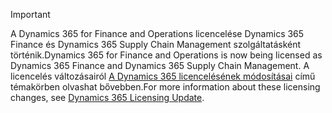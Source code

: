 > [!IMPORTANT]
> <span data-ttu-id="4a129-101">A Dynamics 365 for Finance and Operations licencelése Dynamics 365 Finance és Dynamics 365 Supply Chain Management szolgáltatásként történik.</span><span class="sxs-lookup"><span data-stu-id="4a129-101">Dynamics 365 for Finance and Operations is now being licensed as Dynamics 365 Finance and Dynamics 365 Supply Chain Management.</span></span> <span data-ttu-id="4a129-102">A licencelés változásairól [A Dynamics 365 licencelésének módosításai](https://docs.microsoft.com/dynamics365/licensing/update) című témakörben olvashat bővebben.</span><span class="sxs-lookup"><span data-stu-id="4a129-102">For more information about these licensing changes, see [Dynamics 365 Licensing Update](https://docs.microsoft.com/dynamics365/licensing/update).</span></span> 
